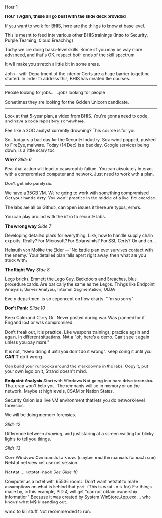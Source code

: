 Hour 1

**Hour 1**
**Again, these all go best with the slide deck provided**

If you want to work for BHIS, here are the things to know at base level.

This is meant to feed into various other BHIS trainings (Intro to Security, Purple Teaming, Cloud Breaching)

Today we are doing basic-level skills.  Some of you may be way more advanced, and that's OK.  respect both ends of the skill spectrum.

It will make you stretch a little bit in some areas.

John - with Department of the Interior
Certs are a huge barrier to getting started.  In order to address this, BHIS has created the courses.

------

People looking for jobs...
...jobs looking for people

Sometimes they are looking for the Golden Unicorn candidate.

--------------

Look at that 5-year plan, a video from BHIS.
You're gonna need to code, and have a code repository somewhere.

Feel like a SOC analyst currently drowning?  This course is for you.

So...today is a bad day for the Security Industry.  Solarwind popped, pushed to FireEye, malware.  Today (14 Dec) is a bad day.  Google services being down, is a little scary too.

**Why?**
*Slide 6*

Fear that action will lead to catasrophic failure.
You can absolutely interact with a compromised computer and network.  Just need to work with a plan.

Don't get into paralysis.

We have a 35GB VM.  We're going to work with something compromised.  Get your hands dirty.  You won't practice in the middle of a live-fire exercise.

The labs are all on Github, can open issues if there are typos, errors.

You can play around with the intro to security labs.

**The wrong way**
*Slide 7*

Developing detailed plans for everything.  Like, how to handle supply chain exploits.  Really? For Microsoft? For Solarwinds? For SSL Certs?  On and on...

Helmuth von Moltke the Elder — 'No battle plan ever survives contact with the enemy.'  Your detailed plan falls apart right away, then what are you stuck with?

**The Right Way**
*Slide 8*

Lego bricks.  Emmett the Lego Guy.
Backdoors and Breaches, blue procedure cards. Are basically the same as the Legos.
Things like Endpoint Analysis, Server Analysis, Internal Segmentation, UEBA

Every department is so dependent on flow charts.  "I'm so sorry"

**Don't Panic**
*Slide 10*

Keep Calm and Carry On.  Never posted during war.  Was planned for if England lost or was compromised.

Don't freak out, it is practice.  Like weapons trainings, practice again and again.  In different situations.  Not a "oh, here's a demo.  Can't see it again unless you pay more."

It is not, "Keep doing it until you don't do it wrong". Keep doing it until you **CAN'T** do it wrong.

Can build your runbooks around the markdowns in the labs.  Copy it, put your own logo on it, Strand doesn't mind.

**Endpoint Analysis**
Start with Windows
Not going into hard drive forensics.  That crap won't help you.  The remnants will be in memory or on the network.  Maybe at high levels, CSAM or Nation States.

Security Onion is a live VM environment that lets you do network-level forensics.

We will be doing memory forensics.

*Slide 12*

Difference between *knowing*, and just staring at a screen waiting for blinky lights to tell you things.

*Slide 13*

Core Windows Commands to know:
(maybe read the manuals for each one)
Netstat
net view
net use
net session

Netstat ...
netstat -naob
*See Slide 18*

Computer as a hotel with 65536 rooms.
Don't want netstat to make assumptions on what is behind that port. (This is what -n is for)
For things made by, in this example, PID 4, will get "can not obtain ownership information"  Because it was created by System
WinStore.App.exe ... who knows what M$ is sending out.

wmic to kill stuff. Not recommended to run.


